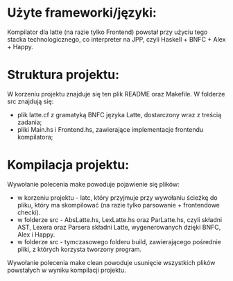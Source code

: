 # Użyte frameworki/języki:
Kompilator dla latte (na razie tylko Frontend) powstał przy użyciu tego stacka technologicznego, co interpreter na JPP, czyli Haskell + BNFC + Alex + Happy.
# Struktura projektu:
W korzeniu projektu znajduje się ten plik README oraz Makefile.
W folderze src znajdują się: 
- plik latte.cf z gramatyką BNFC języka Latte, dostarczony wraz z treścią zadania;
- pliki Main.hs i Frontend.hs, zawierające implementacje frontendu kompilatora;
# Kompilacja projektu:
Wywołanie polecenia make powoduje pojawienie się plików:
- w korzeniu projektu - latc, który przyjmuje przy wywołaniu ścieżkę do pliku, który ma skompilować (na razie tylko parsowanie + frontendowe checki).
- w folderze src - AbsLatte.hs, LexLatte.hs oraz ParLatte.hs, czyli składni AST, Lexera oraz Parsera składni Latte, wygenerowanych dzięki BNFC, Alex i Happy.
- w folderze src - tymczasowego folderu build, zawierającego pośrednie pliki, z których korzysta tworzony program.

Wywołanie polecenia make clean powoduje usunięcie wszystkich plików powstałych w wyniku kompilacji projektu.
